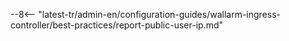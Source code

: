 --8<-- "latest-tr/admin-en/configuration-guides/wallarm-ingress-controller/best-practices/report-public-user-ip.md"
